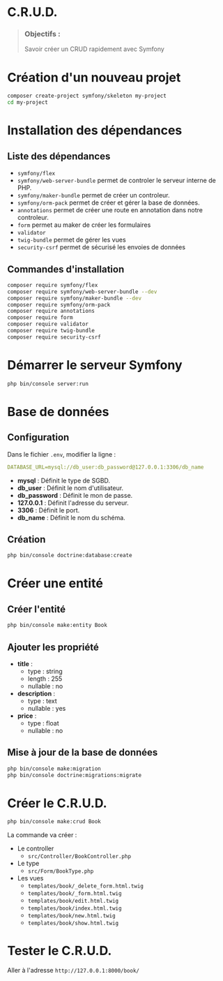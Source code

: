 # C.R.U.D.
> ### Objectifs :
> Savoir créer un CRUD rapidement avec Symfony



# Création d'un nouveau projet

```bash
composer create-project symfony/skeleton my-project
cd my-project
```



# Installation des dépendances

## Liste des dépendances
- `symfony/flex`
- `symfony/web-server-bundle` permet de controler le serveur interne de PHP.
- `symfony/maker-bundle` permet de créer un controleur.
- `symfony/orm-pack` permet de créer et gérer la base de données.
- `annotations` permet de créer une route en annotation dans notre controleur.
- `form` permet au maker de créer les formulaires
- `validator` 
- `twig-bundle` permet de gérer les vues
- `security-csrf` permet de sécurisé les envoies de données


## Commandes d'installation

```bash
composer require symfony/flex
composer require symfony/web-server-bundle --dev
composer require symfony/maker-bundle --dev
composer require symfony/orm-pack
composer require annotations
composer require form
composer require validator
composer require twig-bundle
composer require security-csrf
```



# Démarrer le serveur Symfony

```bash
php bin/console server:run
```



# Base de données

## Configuration

Dans le fichier `.env`, modifier la ligne :

```yaml
DATABASE_URL=mysql://db_user:db_password@127.0.0.1:3306/db_name
```

- **mysql** : Définit le type de SGBD.
- **db_user** : Définit le nom d'utilisateur.
- **db_password** : Définit le mon de passe.
- **127.0.0.1** : Définit l'adresse du serveur.
- **3306** : Définit le port.
- **db_name** : Définit le nom du schéma.


## Création
```bash
php bin/console doctrine:database:create
```



# Créer une entité

## Créer l'entité
```bash
php bin/console make:entity Book
```

## Ajouter les propriété
- **title** :
    - type : string
    - length : 255
    - nullable : no
- **description** :
    - type : text
    - nullable : yes
- **price** :
    - type : float
    - nullable : no

## Mise à jour de la base de données

```bash
php bin/console make:migration
php bin/console doctrine:migrations:migrate
```



# Créer le C.R.U.D.

```bash
php bin/console make:crud Book
```

La commande va créer :

- Le controller 
    - `src/Controller/BookController.php`
- Le type 
    - `src/Form/BookType.php` 
- Les vues
    - `templates/book/_delete_form.html.twig`
    - `templates/book/_form.html.twig`
    - `templates/book/edit.html.twig`
    - `templates/book/index.html.twig`
    - `templates/book/new.html.twig`
    - `templates/book/show.html.twig`



# Tester le C.R.U.D.

Aller à l'adresse `http://127.0.0.1:8000/book/`